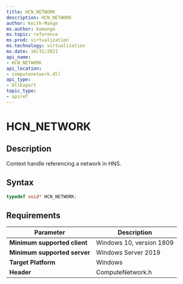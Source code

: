 ```yaml
---
title: HCN_NETWORK
description: HCN_NETWORK
author: Keith-Mange
ms.author: kemange
ms.topic: reference
ms.prod: virtualization
ms.technology: virtualization
ms.date: 10/31/2021
api_name:
- HCN_NETWORK
api_location:
- computenetwork.dll
api_type:
- DllExport
topic_type:
- apiref
---
```

# HCN_NETWORK

## Description

Context handle referencing a network in HNS.


## Syntax

```cpp
typedef void* HCN_NETWORK;
```

## Requirements

|Parameter|Description|
|---|---|
| **Minimum supported client** | Windows 10, version 1809 |
| **Minimum supported server** | Windows Server 2019 |
| **Target Platform** | Windows |
| **Header** | ComputeNetwork.h |

